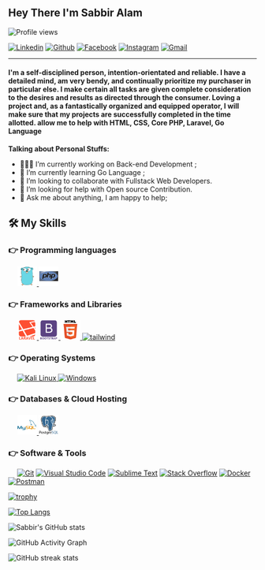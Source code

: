 ## Hey  There I'm Sabbir Alam
![Profile views](https://gpvc.arturio.dev/iamsabbiralam)
<p align="left">
  <a href="https://www.linkedin.com/in/iamsabbiralam/"><img alt="Linkedin" title="iamsabbiralam" src="https://img.shields.io/badge/LinkedIn-0077B5?style=for-the-badge&logo=linkedin&logoColor=white"></a>
  <a href="https://github.com/iamsabbiralam"><img alt="Github" title="iamsabbiralam" src="https://img.shields.io/badge/GitHub-100000?style=for-the-badge&logo=github&logoColor=white"></a>
  <a href="https://www.facebook.com/iamsabbiralam"><img alt="Facebook" title="iamsabbiralam" src="https://img.shields.io/badge/Facebook-1877F2?style=for-the-badge&logo=facebook&logoColor=white"></a>
  <a href="https://www.instagram.com/iamsabbiralam/"><img alt="Instagram" title="iamsabbiralam" src="https://img.shields.io/badge/Instagram-E4405F?style=for-the-badge&logo=instagram&logoColor=white"></a>
  <a href="mailto:sabbiriph4@gmail.com"><img alt="Gmail" title="iamsabbiralam" src="https://img.shields.io/badge/Gmail-D14836?style=for-the-badge&logo=gmail&logoColor=white"></a>
</p> 
<hr/>
<h4 align="left">I'm a self-disciplined person, intention-orientated and reliable. I have a detailed mind, am very bendy, and continually prioritize my purchaser in particular else. I make certain all tasks are given complete consideration to the desires and results as directed through the consumer. Loving a project and, as a fantastically organized and equipped operator, I will make sure that my projects are successfully completed in the time allotted. allow me to help with <b>HTML,</b> <b>CSS,</b> <b>Core PHP,</b> <b>Laravel,</b> <b>Go Language</b></h4>

  
  
**Talking about Personal Stuffs:**

- 👨🏽‍💻 I’m currently working on Back-end Development ;
- 🌱 I’m currently learning Go Language ; 
- 👯 I’m looking to collaborate with Fullstack Web Developers.
- 🤔 I’m looking for help with Open source Contribution.
- 💬 Ask me about anything, I am happy to help;

## 🛠️ My Skills

### 👉 Programming languages

<p align="left"> 
    &emsp;
    <a href="https://golang.org" target="_blank" rel="noreferrer">
        <img src="https://raw.githubusercontent.com/devicons/devicon/master/icons/go/go-original.svg" alt="go" width="40" height="40"/>
    </a>
    <a href="https://www.php.net" target="_blank" rel="noreferrer">
        <img src="https://raw.githubusercontent.com/devicons/devicon/master/icons/php/php-original.svg" alt="php" width="40" height="40"/>
    </a>
</p>

### 👉 Frameworks and Libraries
<p align="left"> 
&emsp;
<a href="https://laravel.com/" target="_blank" rel="noreferrer">
    <img src="https://raw.githubusercontent.com/devicons/devicon/master/icons/laravel/laravel-plain-wordmark.svg" alt="laravel" width="40" height="40"/>
</a>
<a href="https://getbootstrap.com" target="_blank" rel="noreferrer">
    <img src="https://raw.githubusercontent.com/devicons/devicon/master/icons/bootstrap/bootstrap-plain-wordmark.svg" alt="bootstrap" width="40" height="40"/>
</a>
<a href="https://www.w3.org/html/" target="_blank" rel="noreferrer">
    <img src="https://raw.githubusercontent.com/devicons/devicon/master/icons/html5/html5-original-wordmark.svg" alt="html5" width="40" height="40"/>
</a>
<a href="https://tailwindcss.com/" target="_blank" rel="noreferrer">
    <img src="https://www.vectorlogo.zone/logos/tailwindcss/tailwindcss-icon.svg" alt="tailwind" width="40" height="40"/>
</a>
</p>

### 👉 Operating Systems
<p align="left"> 
&emsp;
<a href="https://www.kali.org"> 
     <img alt="Kali Linux" src="https://img.shields.io/badge/Kali Linux-100000?style=for-the-badge&logo=kali-linux&logoColor=white">
</a>
<a href="https://www.microsoft.com/en-us/windows"> 
     <img alt="Windows" src="https://img.shields.io/badge/Windows-0178d4?style=for-the-badge&logo=windows&logoColor=white">
</a>
</p>

### 👉 Databases & Cloud Hosting
<p align="left">
  &emsp;
    <a href="https://www.mysql.com/" target="_blank" rel="noreferrer">
        <img src="https://raw.githubusercontent.com/devicons/devicon/master/icons/mysql/mysql-original-wordmark.svg" alt="mysql" width="40" height="40"/>
    </a>
    <a href="https://www.postgresql.org" target="_blank" rel="noreferrer">      <img src="https://raw.githubusercontent.com/devicons/devicon/master/icons/postgresql/postgresql-original-wordmark.svg" alt="postgresql" width="40" height="40"/>
    </a>

 ### 👉 Software & Tools
<p align="left">
  &emsp;
<a href="https://git-scm.com"><img alt="Git" src="https://img.shields.io/badge/Git-F05032?style=for-the-badge&logo=git&logoColor=white"></a>
<a href="https://code.visualstudio.com/"><img alt="Visual Studio Code" src="https://img.shields.io/badge/Visual_Studio_Code-0078D4?style=for-the-badge&logo=visual%20studio%20code&logoColor=white"></a>
<a href="https://code.visualstudio.com/"><img alt="Sublime Text" src="https://img.shields.io/badge/Sublime Text-474747?style=for-the-badge&logo=visual%20studio%20code&logoColor=yellow"></a>
<a href="https://stackoverflow.com/"><img alt="Stack Overflow" src="https://img.shields.io/badge/Stack_Overflow-FE7A16?style=for-the-badge&logo=stack-overflow&logoColor=white"></a>
<a href="https://www.docker.com/"><img alt="Docker" src="https://img.shields.io/badge/Docker-2CA5E0?style=for-the-badge&logo=docker&logoColor=white"></a>
<a href="https://www.postman.com/"><img alt="Postman" src="https://img.shields.io/badge/Postman-FF6C37?style=for-the-badge&logo=Postman&logoColor=white"></a>
</p>


[![trophy](https://github-profile-trophy.vercel.app/?username=iamsabbiralam)](https://github.com/ryo-ma/github-profile-trophy)

[![Top Langs](https://github-readme-stats.vercel.app/api/top-langs/?username=iamsabbiralam)](https://github.com/anuraghazra/github-readme-stats)

![Sabbir's GitHub stats](https://github-readme-stats.vercel.app/api?username=iamsabbiralam&show_icons=true&theme=radical)


![GitHub Activity Graph](https://activity-graph.herokuapp.com/graph?username=iamsabbiralam)

![GitHub streak stats](https://github-readme-streak-stats.herokuapp.com/?user=iamsabbiralam)